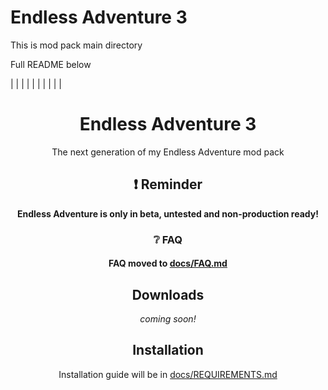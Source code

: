 # Endless Adventure 3
This is mod pack main directory

Full README below

| | | | | | | | | |

<div align="center">

# Endless Adventure 3
The next generation of my Endless Adventure mod pack

## :heavy_exclamation_mark: Reminder

**Endless Adventure is only in beta, untested and non-production ready!**

### :grey_question: FAQ
#### FAQ moved to [docs/FAQ.md](https://github.com/MrWooltrest/EndlessAdventure3/blob/mainline/docs/FAQ.md)

## Downloads
_coming soon!_

## Installation
Installation guide will be in [docs/REQUIREMENTS.md](https://github.com/MrWooltrest/EndlessAdventure3/blob/mainline/docs/REQUIREMENTS.md)